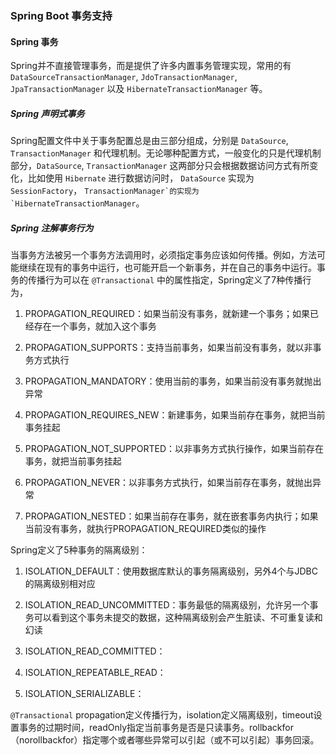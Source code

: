 ### Spring Boot 事务支持

#### Spring 事务

Spring并不直接管理事务，而是提供了许多内置事务管理实现，常用的有 `DataSourceTransactionManager`, `JdoTransactionManager`, `JpaTransactionManager` 以及 `HibernateTransactionManager` 等。

##### Spring 声明式事务

Spring配置文件中关于事务配置总是由三部分组成，分别是 `DataSource`, `TransactionManager` 和代理机制。无论哪种配置方式，一般变化的只是代理机制部分，`DataSource`, `TransactionManager` 这两部分只会根据数据访问方式有所变化，比如使用 `Hibernate` 进行数据访问时， `DataSource` 实现为 `SessionFactory`， ``TransactionManager`的实现为 `HibernateTransactionManager``。

##### Spring 注解事务行为

当事务方法被另一个事务方法调用时，必须指定事务应该如何传播。例如，方法可能继续在现有的事务中运行，也可能开启一个新事务，并在自己的事务中运行。事务的传播行为可以在 `@Transactional` 中的属性指定，Spring定义了7种传播行为，

1.  PROPAGATION\_REQUIRED：如果当前没有事务，就新建一个事务；如果已经存在一个事务，就加入这个事务
    
2.  PROPAGATION\_SUPPORTS：支持当前事务，如果当前没有事务，就以非事务方式执行
    
3.  PROPAGATION\_MANDATORY：使用当前的事务，如果当前没有事务就抛出异常
    
4.  PROPAGATION\_REQUIRES\_NEW：新建事务，如果当前存在事务，就把当前事务挂起
    
5.  PROPAGATION\_NOT\_SUPPORTED：以非事务方式执行操作，如果当前存在事务，就把当前事务挂起
    
6.  PROPAGATION\_NEVER：以非事务方式执行，如果当前存在事务，就抛出异常
    
7.  PROPAGATION\_NESTED：如果当前存在事务，就在嵌套事务内执行；如果当前没有事务，就执行PROPAGATION\_REQUIRED类似的操作
    

Spring定义了5种事务的隔离级别：

1.  ISOLATION\_DEFAULT：使用数据库默认的事务隔离级别，另外4个与JDBC的隔离级别相对应
    
2.  ISOLATION\_READ\_UNCOMMITTED：事务最低的隔离级别，允许另一个事务可以看到这个事务未提交的数据，这种隔离级别会产生脏读、不可重复读和幻读
    
3.  ISOLATION\_READ\_COMMITTED：
    
4.  ISOLATION\_REPEATABLE\_READ：
    
5.  ISOLATION\_SERIALIZABLE：
    

`@Transactional` propagation定义传播行为，isolation定义隔离级别，timeout设置事务的过期时间，readOnly指定当前事务是否是只读事务。rollbackfor（norollbackfor）指定哪个或者哪些异常可以引起（或不可以引起）事务回滚。